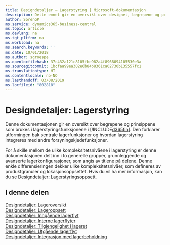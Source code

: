 ```yaml
---
title: Designdetaljer – Lagerstyring | Microsoft-dokumentasjon
description: Dette emnet gir en oversikt over designet, begrepene og prinsippene bak funksjonene for lagerstyring i Business Central.
author: SorenGP
ms.service: dynamics365-business-central
ms.topic: article
ms.devlang: na
ms.tgt_pltfrm: na
ms.workload: na
ms.search.keywords: ''
ms.date: 10/01/2018
ms.author: sgroespe
ms.openlocfilehash: 37c432a121c8105fbe982a4f8968094105530e3a
ms.sourcegitcommit: 1bcfaa99ea302e6b84b8361ca02730b135557fc1
ms.translationtype: HT
ms.contentlocale: nb-NO
ms.lasthandoff: 03/08/2019
ms.locfileid: "802818"
---
```

# <a name="design-details-warehouse-management"></a>Designdetaljer: Lagerstyring
Denne dokumentasjonen gir en oversikt over begrepene og prinsippene som brukes i lagerstyringsfunksjonene i [!INCLUDE[d365fin](includes/d365fin_md.md)]. Den forklarer utformingen bak sentrale lagerfunksjoner og hvordan lagerstyring integreres med andre forsyningskjedefunksjoner.  

For å skille mellom de ulike kompleksitetsnivåene i lagerstyring er denne dokumentasjonen delt inn i to generelle grupper, grunnleggende og avanserte lagerkonfigurasjoner, som angis av titlene på delene. Denne enkle differensieringen dekker ulike kompleksitetsnivåer, som defineres av produktgranuler og lokasjonsoppsettet. Hvis du vil ha mer informasjon, kan du se [Designdetaljer: Lagerstyringsoppsett](design-details-warehouse-setup.md).  

## <a name="in-this-section"></a>I denne delen  
[Designdetaljer: Lageroversikt](design-details-warehouse-overview.md)  
[Designdetaljer: Lageroppsett](design-details-warehouse-setup.md)  
[Designdetaljer: Inngående lagerflyt](design-details-inbound-warehouse-flow.md)  
[Designdetaljer: Interne lagerflyter](design-details-internal-warehouse-flows.md)  
[Designdetaljer: Tilgjengelighet i lageret](design-details-availability-in-the-warehouse.md)  
[Designdetaljer: Utgående lagerflyt](design-details-outbound-warehouse-flow.md)  
[Designdetaljer: Integrasjon med lagerbeholdning](design-details-integration-with-inventory.md)
